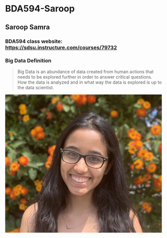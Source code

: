 # BDA594-Saroop
## Saroop Samra

### BDA594 class website: https://sdsu.instructure.com/courses/79732


### Big Data Definition
>Big Data is an abundance of data created from human actions that needs to be explored further in order to answer critical questions. How the data is analyzed and in what way the data is explored is up to the data scientist.

![Saroop Picture](/saroop_pic.JPG)

